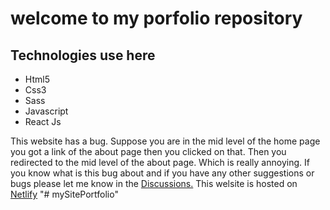 # welcome to my porfolio repository

## Technologies use here

<ul>
<li>Html5</li>
<li>Css3</li>
<li>Sass</li>
<li>Javascript</li>
<li>React Js</li>
</ul>
This website has a bug. Suppose you are in the mid level of the home page you got a link of the about page then you clicked on that. Then you redirected to the mid level of the about page. Which is really annoying. If you know what is this bug about and if you have any other suggestions or bugs please let me know in the <a href='https://github.com/mustafizurrahma'>Discussions.</a>
This welsite is hosted on <a href="https://github.com/mustafizurrahma">Netlify</a>
"# mySitePortfolio" 
